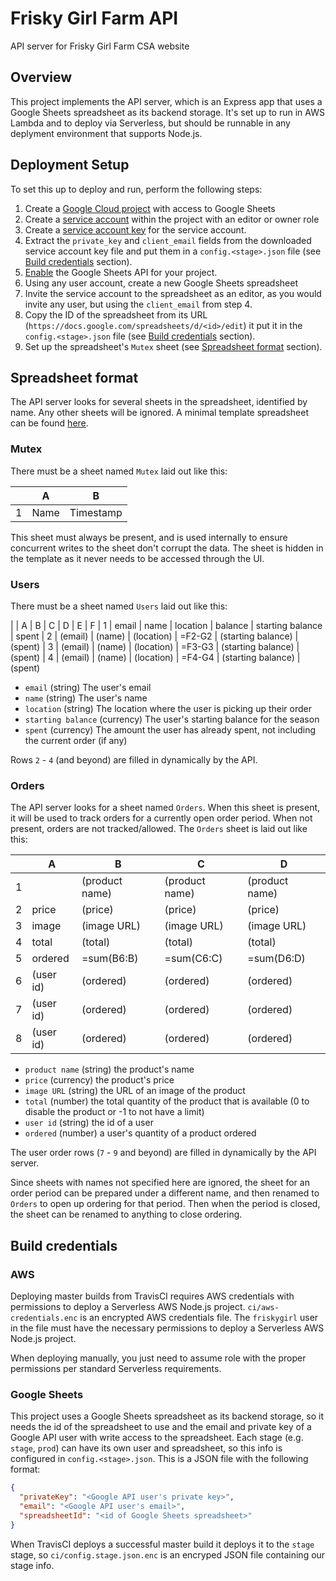 # Frisky Girl Farm API

API server for Frisky Girl Farm CSA website

## Overview

This project implements the API server, which is an Express app that uses a
Google Sheets spreadsheet as its backend storage. It's set up to run in AWS
Lambda and to deploy via Serverless, but should be runnable in any deplyment
environment that supports Node.js.

## Deployment Setup

To set this up to deploy and run, perform the following steps:

1. Create a [Google Cloud project](https://cloud.google.com/resource-manager/docs/creating-managing-projects) with access to Google Sheets
2. Create a [service account](https://cloud.google.com/iam/docs/creating-managing-service-accounts) within the project with an editor or owner role
3. Create a [service account key](https://cloud.google.com/iam/docs/creating-managing-service-account-keys) for the service account.
4. Extract the `private_key` and `client_email` fields from the downloaded service account key file and put them in a `config.<stage>.json` file (see [Build credentials](#build-credentials) section).
5. [Enable](https://console.developers.google.com/flows/enableapi?apiid=sheets.googleapis.com) the Google Sheets API for your project.
6. Using any user account, create a new Google Sheets spreadsheet
7. Invite the service account to the spreadsheet as an editor, as you would invite any user, but using the `client_email` from step 4.
8. Copy the ID of the spreadsheet from its URL (`https://docs.google.com/spreadsheets/d/<id>/edit`) it put it in the `config.<stage>.json` file (see [Build credentials](#build-credentials) section).
9. Set up the spreadsheet's `Mutex` sheet (see [Spreadsheet format](#spreadsheet-format) section).

## Spreadsheet format

The API server looks for several sheets in the spreadsheet, identified by name.
Any other sheets will be ignored. A minimal template spreadsheet can be found
[here](https://docs.google.com/spreadsheets/d/1gdw6m-eWT3OZ2dzEztGnws8m76nI2yKwSddvowNlQCs/edit#gid=1406465942).

### Mutex

There must be a sheet named `Mutex` laid out like this:

|   | A    | B         |
|---|------|-----------|
| 1 | Name | Timestamp |

This sheet must always be present, and is used internally to ensure concurrent
writes to the sheet don't corrupt the data. The sheet is hidden in the template
as it never needs to be accessed through the UI.

### Users

There must be a sheet named `Users` laid out like this:

|   | A       | B      | C          | D       | E                  | F
| 1 | email   | name   | location   | balance | starting balance   | spent
| 2 | (email) | (name) | (location) | =F2-G2  | (starting balance) | (spent)
| 3 | (email) | (name) | (location) | =F3-G3  | (starting balance) | (spent)
| 4 | (email) | (name) | (location) | =F4-G4  | (starting balance) | (spent)

* `email` (string) The user's email
* `name` (string) The user's name
* `location` (string) The location where the user is picking up their order
* `starting balance` (currency) The user's starting balance for the season
* `spent` (currency) The amount the user has already spent, not including the current order (if any)

Rows `2` - `4` (and beyond) are filled in dynamically by the API.

### Orders

The API server looks for a sheet named `Orders`. When this sheet is present, it
will be used to track orders for a currently open order period. When not
present, orders are not tracked/allowed. The `Orders` sheet is laid out like
this:

|   | A         | B              | C              | D              |
|---|-----------|----------------|----------------|----------------|
| 1 |           | (product name) | (product name) | (product name) |
| 2 | price     | (price)        | (price)        | (price)        |
| 3 | image     | (image URL)    | (image URL)    | (image URL)    |
| 4 | total     | (total)        | (total)        | (total)        |
| 5 | ordered   | =sum(B6:B)     | =sum(C6:C)     | =sum(D6:D)     |
| 6 | (user id) | (ordered)      | (ordered)      | (ordered)      |
| 7 | (user id) | (ordered)      | (ordered)      | (ordered)      |
| 8 | (user id) | (ordered)      | (ordered)      | (ordered)      |

* `product name` (string) the product's name
* `price` (currency) the product's price
* `image URL` (string) the URL of an image of the product
* `total` (number) the total quantity of the product that is available (0 to disable the product or -1 to not have a limit)
* `user id` (string) the id of a user
* `ordered` (number) a user's quantity of a product ordered

The user order rows (`7` - `9` and beyond) are filled in dynamically by the API
server.

Since sheets with names not specified here are ignored, the sheet for an order
period can be prepared under a different name, and then renamed to `Orders` to
open up ordering for that period. Then when the period is closed, the sheet can
be renamed to anything to close ordering.

## Build credentials

### AWS

Deploying master builds from TravisCI requires AWS credentials with permissions
to deploy a Serverless AWS Node.js project. `ci/aws-credentials.enc` is an
encrypted AWS credentials file. The `friskygirl` user in the file must have the
necessary permissions to deploy a Serverless AWS Node.js project.

When deploying manually, you just need to assume role with the proper
permissions per standard Serverless requirements.

### Google Sheets

This project uses a Google Sheets spreadsheet as its backend storage, so it
needs the id of the spreadsheet to use and the email and private key of a
Google API user with write access to the spreadsheet. Each stage (e.g. `stage`,
`prod`) can have its own user and spreadsheet, so this info is configured in
`config.<stage>.json`. This is a JSON file with the following format:

```json
{
  "privateKey": "<Google API user's private key>",
  "email": "<Google API user's email>",
  "spreadsheetId": "<id of Google Sheets spreadsheet>"
}
```

When TravisCI deploys a successful master build it deploys it to the `stage`
stage, so `ci/config.stage.json.enc` is an encryped JSON file containing our
stage info.
